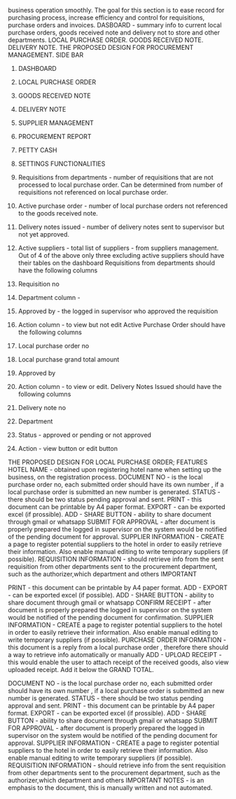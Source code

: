 business operation smoothly. 
The goal for this section is to ease record for purchasing process, increase efficiency and control 
for requisitions, purchase orders and invoices. 
DASBOARD - summary info to current local purchase orders, goods received note and delivery not 
to store and other departments. 
LOCAL PURCHASE ORDER. 
GOODS RECEIVED NOTE. 
DELIVERY NOTE. 
THE PROPOSED DESIGN FOR PROCUREMENT MANAGEMENT. 
SIDE BAR 
1. DASHBOARD 
2. LOCAL PURCHASE ORDER 
3. GOODS RECEIVED NOTE 
4. DELIVERY NOTE 
5. SUPPLIER MANAGEMENT 
6. PROCUREMENT REPORT 
7. PETTY CASH 
8. SETTINGS 
FUNCTIONALITIES 
1. Requisitions from departments - number of requisitions that are not processed to local 
purchase order. Can be determined from number of requisitions not referenced on local 
purchase order. 
2. Active purchase order - number of local purchase orders not referenced to the goods 
received note.  
3. Delivery notes issued - number of delivery notes sent to supervisor but not yet approved. 
4. Active suppliers - total list of suppliers - from suppliers management. 
Out of 4 of the above only three excluding active suppliers  should have their tables on the 
dashboard 
Requisitions from departments should have the following columns 
1. Requisition no 
2. Department column -  
3. Approved by - the logged in supervisor who approved the requisition 
4. Action column - to view but not edit 
Active Purchase Order should have the following columns 
1. Local purchase order no 
2. Local purchase grand total amount 
3. Approved by 
 
 
 
 
 
4. Action column - to view or edit. 
Delivery Notes Issued should have the following columns 
1. Delivery note no 
2. Department 
3. Status - approved or pending or not approved 
4. Action - view button or edit button 

THE PROPOSED DESIGN FOR LOCAL PURCHASE ORDER; 
FEATURES 
HOTEL NAME - obtained upon registering hotel name when setting up the business, on the 
registration process. 
DOCUMENT NO - is the local purchase order no, each submitted order should have its own 
number , if a local purchase order is submitted an new number is generated. 
STATUS - there should be two status pending approval and sent. 
PRINT - this document can be printable by A4 paper format. 
EXPORT - can be exported excel (if prossible). 
ADD - SHARE BUTTON - ability to share document through gmail or whatsapp 
SUBMIT FOR APPROVAL - after document is properly prepared the logged in supervisor on the 
system would be notified of the pending document for approval. 
SUPPLIER INFORMATION - CREATE a page to register potential suppliers to the hotel in order to 
easily retrieve their information. Also enable manual editing to write temporary suppliers (if 
possible). 
REQUISITION INFORMATION - should retrieve info from the sent requisition from other 
departments sent to the procurement department, such as the authorizer,which department and 
others 
IMPORTANT 

PRINT - this document can be printable by A4 paper format. 
ADD - EXPORT - can be exported excel (if possible). 
ADD - SHARE BUTTON - ability to share document through gmail or whatsapp 
CONFIRM RECEIPT - after document is properly prepared the logged in supervisor on the system 
would be notified of the pending document for confirmation. 
SUPPLIER INFORMATION - CREATE a page to register potential suppliers to the hotel in order to 
easily retrieve their information. Also enable manual editing to write temporary suppliers (if 
possible). 
PURCHASE ORDER INFORMATION - this document is a reply from a local purchase order , 
therefore there should a way to retrieve info automatically or manually 
ADD - UPLOAD RECEIPT - this would enable the user to attach receipt of the received goods, 
also view uploaded receipt. Add it below the GRAND TOTAL.

DOCUMENT NO - is the local purchase order no, each submitted order should have its own 
number , if a local purchase order is submitted an new number is generated. 
STATUS - there should be two status pending approval and sent. 
PRINT - this document can be printable by A4 paper format. 
EXPORT - can be exported excel (if prossible). 
ADD - SHARE BUTTON - ability to share document through gmail or whatsapp 
SUBMIT FOR APPROVAL - after document is properly prepared the logged in supervisor on the 
system would be notified of the pending document for approval. 
SUPPLIER INFORMATION - CREATE a page to register potential suppliers to the hotel in order to 
easily retrieve their information. Also enable manual editing to write temporary suppliers (if 
possible). 
REQUISITION INFORMATION - should retrieve info from the sent requisition from other 
departments sent to the procurement department, such as the authorizer,which department and 
others 
IMPORTANT NOTES - is an emphasis to the document, this is manually written and not 
automated. 

